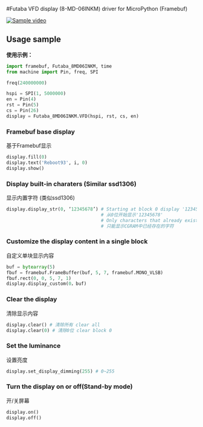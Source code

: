 #Futaba VFD display (8-MD-06INKM) driver for MicroPython (Framebuf)

[![Sample video](https://res.cloudinary.com/marcomontalbano/image/upload/v1659263094/video_to_markdown/images/youtube--nW1mT3Vwk4U-c05b58ac6eb4c4700831b2b3070cd403.jpg)](https://www.youtube.com/watch?v=nW1mT3Vwk4U "Sample video")

## Usage sample
**使用示例：**
``` python
import framebuf, Futaba_8MD06INKM, time
from machine import Pin, freq, SPI

freq(240000000)

hspi = SPI(1, 5000000)
en = Pin(4)
rst = Pin(5)
cs = Pin(26)
display = Futaba_8MD06INKM.VFD(hspi, rst, cs, en)
```
### Framebuf base display
基于Framebuf显示
``` python
display.fill(0)
display.text('Reboot93', i, 0)
display.show()
``` 

### Display built-in charaters (Similar ssd1306)
显示内置字符 (类似ssd1306)
``` python
display.display_str(0, ‘12345678’) # Starting at block 0 display '12345678'
                                   # 从0位开始显示'12345678'
                                   # Only characters that already exist in the CGRAM can be display
                                   # 只能显示CGRAM中已经存在的字符
```
### Customize the display content in a single block
自定义单块显示内容
``` python
buf = bytearray(5)
fbuf = framebuf.FrameBuffer(buf, 5, 7, framebuf.MONO_VLSB)
fbuf.rect(0, 0, 5, 7, 1)
display.display_custom(0，buf)
```
### Clear the display
清除显示内容
``` python
display.clear() # 清除所有 clear all
display.clear(0) # 清除0位 clear block 0
```
### Set the luminance
设置亮度
``` python
display.set_display_dimming(255) # 0~255
``` 
### Turn the display on or off(Stand-by mode)
开/关屏幕
``` python
display.on()
display.off()
``` 
